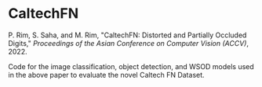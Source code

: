 # CaltechFN
P. Rim, S. Saha, and M. Rim, "CaltechFN: Distorted and Partially Occluded Digits," *Proceedings of the Asian Conference on Computer Vision (ACCV)*, 2022.

Code for the image classification, object detection, and WSOD models used in the above paper to evaluate the novel Caltech FN Dataset.
